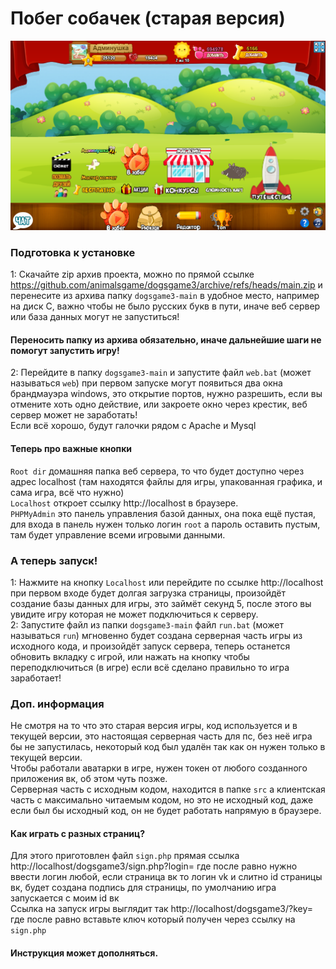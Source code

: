 # Побег собачек (старая версия)

![app](./image.png)  

### Подготовка к установке
1: Скачайте zip архив проекта, можно по прямой ссылке https://github.com/animalsgame/dogsgame3/archive/refs/heads/main.zip и перенесите из архива папку `dogsgame3-main` в удобное место, например на диск C, важно чтобы не было русских букв в пути, иначе веб сервер или база данных могут не запуститься!
#### Переносить папку из архива обязательно, иначе дальнейшие шаги не помогут запустить игру!
2: Перейдите в папку `dogsgame3-main` и запустите файл `web.bat` (может называться `web`) при первом запуске могут появиться два окна брандмауэра windows, это открытие портов, нужно разрешить, если вы отмените хоть одно действие, или закроете окно через крестик, веб сервер может не заработать!  
Если всё хорошо, будут галочки рядом с Apache и Mysql
#### Теперь про важные кнопки 
`Root dir` домашняя папка веб сервера, то что будет доступно через адрес localhost (там находятся файлы для игры, упакованная графика, и сама игра, всё что нужно)  
`Localhost` откроет ссылку http://localhost в браузере.  
`PHPMyAdmin` это панель управления базой данных, она пока ещё пустая, для входа в панель нужен только логин `root` а пароль оставить пустым, там будет управление всеми игровыми данными.

### А теперь запуск!
1: Нажмите на кнопку `Localhost` или перейдите по ссылке http://localhost при первом входе будет долгая загрузка страницы, произойдёт создание базы данных для игры, это займёт секунд 5, после этого вы увидите игру которая не может подключиться к серверу.  
2: Запустите файл из папки `dogsgame3-main` файл `run.bat` (может называться `run`) мгновенно будет создана серверная часть игры из исходного кода, и произойдёт запуск сервера, теперь останется обновить вкладку с игрой, или нажать на кнопку чтобы переподключиться (в игре) если всё сделано правильно то игра заработает!  
### Доп. информация
Не смотря на то что это старая версия игры, код используется и в текущей версии, это настоящая серверная часть для пс, без неё игра бы не запустилась, некоторый код был удалён так как он нужен только в текущей версии.  
Чтобы работали аватарки в игре, нужен токен от любого созданного приложения вк, об этом чуть позже.  
Серверная часть с исходным кодом, находится в папке `src` а клиентская часть с максимально читаемым кодом, но это не исходный код, даже если был бы исходный код, он не будет работать напрямую в браузере.

#### Как играть с разных страниц?
Для этого приготовлен файл `sign.php` прямая ссылка http://localhost/dogsgame3/sign.php?login= где после равно нужно ввести логин любой, если страница вк то логин vk и слитно id страницы вк, будет создана подпись для страницы, по умолчанию игра запускается с моим id вк  
Ссылка на запуск игры выглядит так http://localhost/dogsgame3/?key= где после равно вставьте ключ который получен через ссылку на `sign.php`

#### Инструкция может дополняться.
